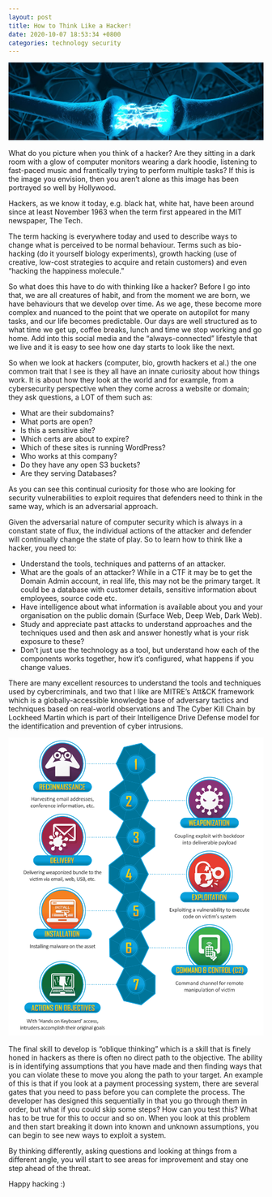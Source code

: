```yaml
---
layout: post
title: How to Think Like a Hacker!
date: 2020-10-07 18:53:34 +0800
categories: technology security
---
```


![Header Image](/assets/post1/header_image.png)

What do you picture when you think of a hacker? Are they sitting in a dark room with a glow of computer monitors wearing a dark hoodie, listening to fast-paced music and frantically trying to perform multiple tasks? If this is the image you envision, then you aren’t alone as this image has been portrayed so well by Hollywood.

Hackers, as we know it today, e.g. black hat, white hat, have been around since at least November 1963 when the term first appeared in the MIT newspaper, The Tech.

The term hacking is everywhere today and used to describe ways to change what is perceived to be normal behaviour. Terms such as bio-hacking (do it yourself biology experiments), growth hacking (use of creative, low-cost strategies to acquire and retain customers) and even “hacking the happiness molecule.”

So what does this have to do with thinking like a hacker? Before I go into that, we are all creatures of habit, and from the moment we are born, we have behaviours that we develop over time. As we age, these become more complex and nuanced to the point that we operate on autopilot for many tasks, and our life becomes predictable. Our days are well structured as to what time we get up, coffee breaks, lunch and time we stop working and go home. Add into this social media and the “always-connected” lifestyle that we live and it is easy to see how one day starts to look like the next.

So when we look at hackers (computer, bio, growth hackers et al.) the one common trait that I see is they all have an innate curiosity about how things work. It is about how they look at the world and for example, from a cybersecurity perspective when they come across a website or domain; they ask questions, a LOT of them such as:

- What are their subdomains?
- What ports are open?
- Is this a sensitive site?
- Which certs are about to expire?
- Which of these sites is running WordPress?
- Who works at this company?
- Do they have any open S3 buckets?
- Are they serving Databases?

As you can see this continual curiosity for those who are looking for security vulnerabilities to exploit requires that defenders need to think in the same way, which is an adversarial approach.

Given the adversarial nature of computer security which is always in a constant state of flux, the individual actions of the attacker and defender will continually change the state of play. So to learn how to think like a hacker, you need to:

- Understand the tools, techniques and patterns of an attacker.
- What are the goals of an attacker? While in a CTF it may be to get the Domain Admin account, in real life, this may not be the primary target. It could be a database with customer details, sensitive information about employees, source code etc.
- Have intelligence about what information is available about you and your organisation on the public domain (Surface Web, Deep Web, Dark Web).
- Study and appreciate past attacks to understand approaches and the techniques used and then ask and answer honestly what is your risk exposure to these?
- Don’t just use the technology as a tool, but understand how each of the components works together, how it’s configured, what happens if you change values.

There are many excellent resources to understand the tools and techniques used by cybercriminals, and two that I like are MITRE’s Att&CK framework which is a globally-accessible knowledge base of adversary tactics and techniques based on real-world observations and The Cyber Kill Chain by Lockheed Martin which is part of their Intelligence Drive Defense model for the identification and prevention of cyber intrusions.

![Cyber Kill Chain](/assets/post1/cyberkillchain.png)

The final skill to develop is “oblique thinking” which is a skill that is finely honed in hackers as there is often no direct path to the objective. The ability is in identifying assumptions that you have made and then finding ways that you can violate these to move you along the path to your target. An example of this is that if you look at a payment processing system, there are several gates that you need to pass before you can complete the process. The developer has designed this sequentially in that you go through them in order, but what if you could skip some steps? How can you test this? What has to be true for this to occur and so on. When you look at this problem and then start breaking it down into known and unknown assumptions, you can begin to see new ways to exploit a system.

By thinking differently, asking questions and looking at things from a different angle, you will start to see areas for improvement and stay one step ahead of the threat.

Happy hacking :)